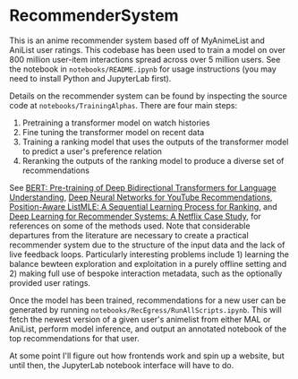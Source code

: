 # RecommenderSystem
This is an anime recommender system based off of MyAnimeList and AniList user ratings. This codebase has been used to train a model on over 800 million user-item interactions spread across over 5 million users. See the notebook in `notebooks/README.ipynb` for usage instructions (you may need to install Python and JupyterLab first).

Details on the recommender system can be found by inspecting the source code at `notebooks/TrainingAlphas`. There are four main steps:
1. Pretraining a transformer model on watch histories
2. Fine tuning the transformer model on recent data
3. Training a ranking model that uses the outputs of the transformer model to predict a user's preference relation
4. Reranking the outputs of the ranking model to produce a diverse set of recommendations

See [BERT: Pre-training of Deep Bidirectional Transformers for Language Understanding](https://arxiv.org/pdf/1810.04805.pdf), [Deep Neural Networks for YouTube Recommendations](https://static.googleusercontent.com/media/research.google.com/en//pubs/archive/45530.pdf), [Position-Aware ListMLE: A Sequential Learning Process for Ranking](https://auai.org/uai2014/proceedings/individuals/164.pdf), and [Deep Learning for Recommender Systems: A Netflix Case Study](https://ojs.aaai.org/index.php/aimagazine/article/view/18140), for references on some of the methods used. Note that considerable departures from the literature are necessary to create a practical recommender system due to the structure of the input data and the lack of live feedback loops. Particularly interesting problems include 1) learning the balance bewteen exploration and exploitation in a purely offline setting and 2) making full use of bespoke interaction metadata, such as the optionally provided user ratings.

Once the model has been trained, recommendations for a new user can be generated by running `notebooks/RecEgress/RunAllScripts.ipynb`. This will fetch the newest version of a given user's animelist from either MAL or AniList, perform model inference, and output an annotated notebook of the top recommendations for that user.

At some point I'll figure out how frontends work and spin up a website, but until then, the JupyterLab notebook interface will have to do.
